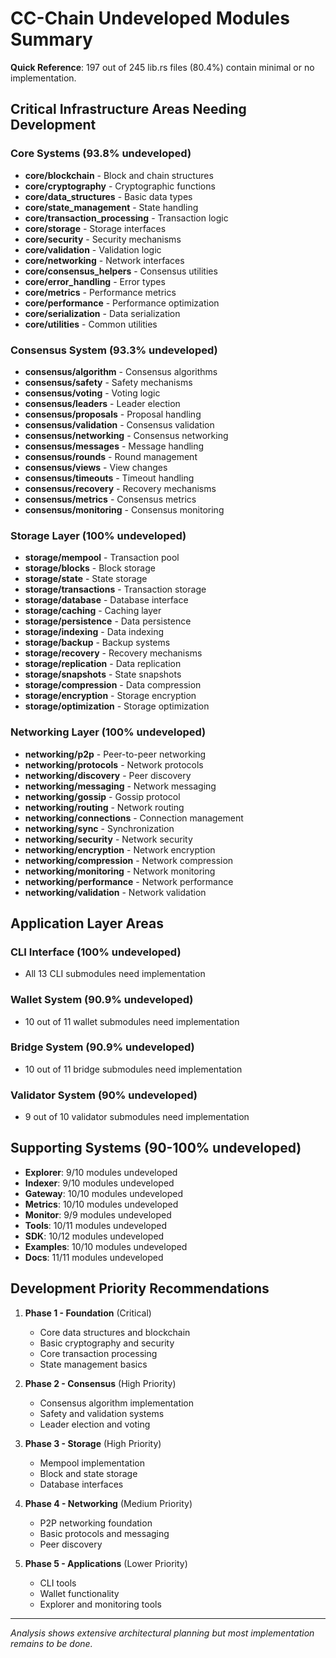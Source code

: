 # CC-Chain Undeveloped Modules Summary

**Quick Reference**: 197 out of 245 lib.rs files (80.4%) contain minimal or no implementation.

## Critical Infrastructure Areas Needing Development

### Core Systems (93.8% undeveloped)
- **core/blockchain** - Block and chain structures
- **core/cryptography** - Cryptographic functions  
- **core/data_structures** - Basic data types
- **core/state_management** - State handling
- **core/transaction_processing** - Transaction logic
- **core/storage** - Storage interfaces
- **core/security** - Security mechanisms
- **core/validation** - Validation logic
- **core/networking** - Network interfaces
- **core/consensus_helpers** - Consensus utilities
- **core/error_handling** - Error types
- **core/metrics** - Performance metrics
- **core/performance** - Performance optimization
- **core/serialization** - Data serialization
- **core/utilities** - Common utilities

### Consensus System (93.3% undeveloped) 
- **consensus/algorithm** - Consensus algorithms
- **consensus/safety** - Safety mechanisms
- **consensus/voting** - Voting logic
- **consensus/leaders** - Leader election
- **consensus/proposals** - Proposal handling
- **consensus/validation** - Consensus validation
- **consensus/networking** - Consensus networking
- **consensus/messages** - Message handling
- **consensus/rounds** - Round management
- **consensus/views** - View changes
- **consensus/timeouts** - Timeout handling
- **consensus/recovery** - Recovery mechanisms
- **consensus/metrics** - Consensus metrics
- **consensus/monitoring** - Consensus monitoring

### Storage Layer (100% undeveloped)
- **storage/mempool** - Transaction pool
- **storage/blocks** - Block storage
- **storage/state** - State storage  
- **storage/transactions** - Transaction storage
- **storage/database** - Database interface
- **storage/caching** - Caching layer
- **storage/persistence** - Data persistence
- **storage/indexing** - Data indexing
- **storage/backup** - Backup systems
- **storage/recovery** - Recovery mechanisms
- **storage/replication** - Data replication
- **storage/snapshots** - State snapshots
- **storage/compression** - Data compression
- **storage/encryption** - Storage encryption
- **storage/optimization** - Storage optimization

### Networking Layer (100% undeveloped)
- **networking/p2p** - Peer-to-peer networking
- **networking/protocols** - Network protocols
- **networking/discovery** - Peer discovery
- **networking/messaging** - Network messaging
- **networking/gossip** - Gossip protocol
- **networking/routing** - Network routing
- **networking/connections** - Connection management
- **networking/sync** - Synchronization
- **networking/security** - Network security
- **networking/encryption** - Network encryption
- **networking/compression** - Network compression
- **networking/monitoring** - Network monitoring
- **networking/performance** - Network performance
- **networking/validation** - Network validation

## Application Layer Areas

### CLI Interface (100% undeveloped)
- All 13 CLI submodules need implementation

### Wallet System (90.9% undeveloped)  
- 10 out of 11 wallet submodules need implementation

### Bridge System (90.9% undeveloped)
- 10 out of 11 bridge submodules need implementation

### Validator System (90% undeveloped)
- 9 out of 10 validator submodules need implementation

## Supporting Systems (90-100% undeveloped)
- **Explorer**: 9/10 modules undeveloped
- **Indexer**: 9/10 modules undeveloped  
- **Gateway**: 10/10 modules undeveloped
- **Metrics**: 10/10 modules undeveloped
- **Monitor**: 9/9 modules undeveloped
- **Tools**: 10/11 modules undeveloped
- **SDK**: 10/12 modules undeveloped
- **Examples**: 10/10 modules undeveloped
- **Docs**: 11/11 modules undeveloped

## Development Priority Recommendations

1. **Phase 1 - Foundation** (Critical)
   - Core data structures and blockchain
   - Basic cryptography and security
   - Core transaction processing
   - State management basics

2. **Phase 2 - Consensus** (High Priority)
   - Consensus algorithm implementation
   - Safety and validation systems
   - Leader election and voting

3. **Phase 3 - Storage** (High Priority)
   - Mempool implementation
   - Block and state storage
   - Database interfaces

4. **Phase 4 - Networking** (Medium Priority)
   - P2P networking foundation
   - Basic protocols and messaging
   - Peer discovery

5. **Phase 5 - Applications** (Lower Priority)
   - CLI tools
   - Wallet functionality
   - Explorer and monitoring tools

---
*Analysis shows extensive architectural planning but most implementation remains to be done.*